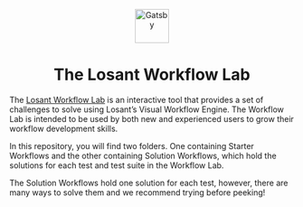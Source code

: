 <p align="center">
  <img alt="Gatsby" src="https://cdn2.hubspot.net/hubfs/742943/Email/Images/Email%20Logos/losant-footer-logo.png" width="60" />
</p>
<h1 align="center">
  The Losant Workflow Lab
</h1>

The [Losant Workflow Lab](http://docs.losant.com/workflows/workflow-lab/lab/) is an interactive tool that provides a set of challenges to solve using Losant’s Visual Workflow Engine. The Workflow Lab is intended to be used by both new and experienced users to grow their workflow development skills.

In this repository, you will find two folders. One containing Starter Workflows and the other containing Solution Workflows, which hold the solutions for each test and test suite in the Workflow Lab.

The Solution Workflows hold one solution for each test, however, there are many ways to solve them and we recommend trying before peeking!
